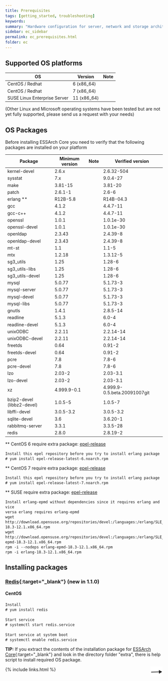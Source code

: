 ```yaml
---
title: Prerequisites
tags: [getting_started, troubleshooting]
keywords:
summary: "Hardware configuration for server, network and storage architecture is not affected in this guide. Software configurations for server operating systems occur preferably before the installation of ESSArch begins. The installation is expected to be done as user 'root'."
sidebar: ec_sidebar
permalink: ec_prerequisites.html
folder: ec
---
```


## Supported OS platforms

| **OS** | **Version** | **Note**  |
| --- | --- | --- |
| CentOS / Redhat | 6 (x86\_64) |   |
| CentOS / Redhat | 7 (x86\_64) |   |
| SUSE Linux Enterprise Server | 11 (x86\_64) |   |

(Other Linux and Microsoft operating systems have been tested but are not yet
fully supported, please send us a request with your needs)

## OS Packages

Before installing ESSArch Core you need to verify that the following packages
are installed on your platform

| **Package**                | **Minimum version** | **Note** | **Verified version**         |
|----------------------------|---------------------|----------|------------------------------|
| kernel-devel               | 2.6.x               |          | 2.6.32-504                   |
| sysstat                    | 7.x                 |          | 9.0.4-27                     |
| make                       | 3.81-15             |          | 3.81-20                      |
| patch                      | 2.6.1-1             |          | 2.6-6                        |
| erlang \*\*                | R12B-5.8            |          | R14B-04.3                    |
| gcc                        | 4.1.2               |          | 4.4.7-11                     |
| gcc-c++                    | 4.1.2               |          | 4.4.7-11                     |
| openssl                    | 1.0.1               |          | 1.0.1e-30                    |
| openssl-devel              | 1.0.1               |          | 1.0.1e-30                    |
| openldap                   | 2.3.43              |          | 2.4.39-8                     |
| openldap-devel             | 2.3.43              |          | 2.4.39-8                     |
| mt-st                      | 1.1                 |          | 1.1-5                        |
| mtx                        | 1.2.18              |          | 1.3.12-5                     |
| sg3\_utils                 | 1.25                |          | 1.28-6                       |
| sg3\_utils-libs            | 1.25                |          | 1.28-6                       |
| sg3\_utils-devel           | 1.25                |          | 1.28-6                       |
| mysql                      | 5.0.77              |          | 5.1.73-3                     |
| mysql-server               | 5.0.77              |          | 5.1.73-3                     |
| mysql-devel                | 5.0.77              |          | 5.1.73-3                     |
| mysql-libs                 | 5.0.77              |          | 5.1.73-3                     |
| gnutls                     | 1.4.1               |          | 2.8.5-14                     |
| readline                   | 5.1.3               |          | 6.0-4                        |
| readline-devel             | 5.1.3               |          | 6.0-4                        |
| unixODBC                   | 2.2.11              |          | 2.2.14-14                    |
| unixODBC-devel             | 2.2.11              |          | 2.2.14-14                    |
| freetds                    | 0.64                |          | 0.91-2                       |
| freetds-devel              | 0.64                |          | 0.91-2                       |
| pcre                       | 7.8                 |          | 7.8-6                        |
| pcre-devel                 | 7.8                 |          | 7.8-6                        |
| lzo                        | 2.03-2              |          | 2.03-3.1                     |
| lzo-devel                  | 2.03-2              |          | 2.03-3.1                     |
| xz                         | 4.999.9-0.1         |          | 4.999.9-0.5.beta.20091007git |
| bzip2-devel (libbz2-devel) | 1.0.5-5             |          | 1.0.5-7                      |
| libffi-devel               | 3.0.5-3.2           |          | 3.0.5-3.2                    |
| sqlite-devel               | 3.6                 |          | 3.6.20-1                     |
| rabbitmq-server            | 3.3.1               |          | 3.3.5-28                     |
| redis                      | 2.8.0               |          | 2.8.19-2                     |

\*\* CentOS 6 require extra package: [epel-release](https://dl.fedoraproject.org/pub/epel/epel-release-latest-6.noarch.rpm)

    Install this epel repository before you try to install erlang package
    # yum install epel-release-latest-6.noarch.rpm

\*\* CentOS 7 require extra package: [epel-release](https://dl.fedoraproject.org/pub/epel/epel-release-latest-7.noarch.rpm)

    Install this epel repository before you try to install erlang package
    # yum install epel-release-latest-7.noarch.rpm

\*\* SUSE require extra package: [epel-release](http://download.opensuse.org/repositories/devel:/languages:/erlang/)

    Install erlang-epmd without dependencies since it requires erlang and vice
    versa erlang requires erlang-epmd
    wget http://download.opensuse.org/repositories/devel:/languages:/erlang/SLE_11_SP4/x86_64/erlang-18.3-12.1.x86_64.rpm
    wget http://download.opensuse.org/repositories/devel:/languages:/erlang/SLE_11_SP4/x86_64/erlang-epmd-18.3-12.1.x86_64.rpm
    rpm -i --nodeps erlang-epmd-18.3-12.1.x86_64.rpm
    rpm -i erlang-18.3-12.1.x86_64.rpm

## Installing packages

### [Redis](https://redis.io){:target="_blank"} (new in 1.1.0)

#### CentOS

    Install
    # yum install redis

    Start service
    # systemctl start redis.service

    Start service at system boot
    # systemctl enable redis.service


**TIP:** If you extract the contents of the installation package for
[ESSArch Core](https://github.com/ESSolutions/ESSArch_Core/releases/latest){:target="_blank"} and look in the directory folder "extra", there is help script to
install required OS package.

[<img align="right" src="images/n.png">](ec_prepare_environment.html)
{% include links.html %}
